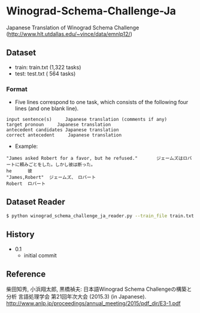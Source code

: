 # Winograd-Schema-Challenge-Ja
Japanese Translation of Winograd Schema Challenge (http://www.hlt.utdallas.edu/~vince/data/emnlp12/)

## Dataset
- train: train.txt (1,322 tasks)
- test:  test.txt  (  564 tasks)

### Format
- Five lines correspond to one task, which consists of the following four lines (and one blank line).
```
input sentence(s)     Japanese translation (comments if any)
target pronoun     Japanese translation
antecedent candidates Japanese translation
correct antecedent     Japanese translation
```   
- Example:
```
"James asked Robert for a favor, but he refused."       ジェームズはロバートに頼みごとをした。しかし彼は断った。                
he      彼                              
"James,Robert"  ジェームズ、　ロバート                          
Robert  ロバート 
```

## Dataset Reader
```bash
$ python winograd_schema_challenge_ja_reader.py --train_file train.txt --test_file test.txt
```

## History
- 0.1
    - initial commit

## Reference
柴田知秀, 小浜翔太郎, 黒橋禎夫:
日本語Winograd Schema Challengeの構築と分析
言語処理学会 第21回年次大会 (2015.3) (in Japanese). 
http://www.anlp.jp/proceedings/annual_meeting/2015/pdf_dir/E3-1.pdf
